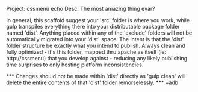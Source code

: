 Project: cssmenu
echo Desc: The most amazing thing evar?

In general, this scaffold suggest your 'src' folder is where you work,
while gulp transpiles everything there into your distributable package folder
named 'dist'.  Anything placed within any of the 'exclude' folders will
not be automatically migrated into your 'dist' space.  The intent is that
the 'dist' folder structure be exactly what you intend to publish.  Always
clean and fully optimized - it's this folder, mapped thru apache as itself
(ie: http://cssmenu) that you develop against - reducing any likely
publishing time surprises to only hosting platform inconsistencies.

*** Changes should not be made within 'dist' directly as 'gulp clean' will
delete the entire contents of that 'dist' folder remorselessly. ***
+adb

